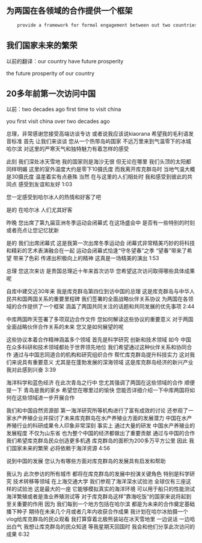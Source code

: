 

## 为两国在各领域的合作提供一个框架

```sh
    provide a framework for formal engagement between out two countries
```

## 我们国家未来的繁荣

以前的翻译：our country have future prosperity

the future prosperity of our country


## 20多年前第一次访问中国

以前：two decades ago first time to visit china

you first visit china over two decades ago  



总理，非常感谢您接受高端访谈专访 或者说我应该说kiaorana 希望我的毛利语发音标准 首先 让我们来谈谈 您从一个热带岛屿国家 不远万里来到气温零下的冰城哈尔滨 对这里的严寒天气和独特魅力有着怎样的感受

此刻 我们深处冰天雪地 我的国家则是海沙无很 但无论在哪里 我们头顶的太阳都同样明媚 这里的室外温度大约是零下10摄氏度  而我离开库克群岛时 当地气温大概是30摄氏度 温差着实有点悬殊 当然 在与这里的人们相处时 我和感受到彼此的共同点 感受到友谊和友好 1:03


您一定感受到哈尔冰人的热情和好客了吧

是的 在哈尔冰 人们尤其好客

昨晚 您出席了第九届亚洲冬季运动会闭幕式 在这场盛会中 是否有一些特别的时刻或者亮点让您记忆犹新

是的 我们出席闭幕式 这是我第一次出席冬季运动会 闭幕式非常精美巧妙的将科技和精彩的艺术表演融合在一起 运动会闭幕式恰逢“守冬望春”之季 “望春”带来了希望 带来了色彩 传递出积极向上的精神 这真是一场精美的演出 1:53


总理 您这次来访 是贵国总理近十年来首次访华 您希望这次访问取得哪些具体成果呢

自库中建交近30年来 我是库克群岛第四位到访中国的总理 这是库克群岛与中华人民共和国两国关系的重要里程碑 我们签署的全面战略伙伴关系协议 为两国在各领域的合作提供了一个框架 涵盖了两国共同关注的话题和共同发展的优先事项 2:44


中库两国昨天签署了多项双边合作文件 您如何解读这些协议的重要意义 对于两国全面战略伙伴合作关系的未来 您又是如何展望的呢

这些协议本着合作精神涵盖多个领域 首先是科学研究 创新和技术领域 如今 中国在众多科研和技术领域都处于世界领先地位 我们希望通过这种伙伴关系和协同合作 通过与中国志同道合的机构和研究组织合作 帮忙库克群岛提升科技实力 这对我们来说具有重要意义 尤其是在蓬勃发展的深海领域 这是库克群岛经济的新兴产业 我对此感到兴奋  3:39


海洋科学和蓝色经济 在此次青岛之行中 您尤其强调了两国在这些领域的合作 顺便提一下 青岛是我的家乡 希望您在哪里过的愉快 您能否详细介绍一下中库两国将如何在这些领域进一步开展合作

我们和中国自然资源部 第一海洋研究所等机构进行了富有成效的讨论 还参观了一家水产养殖企业并探讨了未来库克群岛在水产养殖业方面的发展潜力 中国在水产养殖行业的科研成果令人印象非常深刻 事实上 通过大量的研发 中国水产养殖业的发展程度 不仅为山东省 也为整个中国的经济都做出了重要贡献 通过与中国的合作 我们希望库克群岛民众创造更多机遇 库克群岛的面积为200多万平方公里 因此 我们国家未来的繁荣 必将依赖于海洋资源 4:56


说到中国的发展 您认为有哪些方面对库克群岛的发展具有启发和帮助

我认为 此次参访的所有城市 都将在库克群岛的发展中扮演关键角色 特别是科学研究 技术转移等领域 在上海交通大学 我们参观了海洋深水试验池 全球仅有三座这样的试验池 这是最大的一座 它能够模拟真实的海洋环境 可以用于船只的性能测试 海洋繁殖或者是渔业养殖测试等 对于库克群岛这样”靠海吃饭“的国家来说将起到至关重要的作用 因为 我们每到一个地方包括在哈尔滨 都是为未来的合作奠定基础播下种子 期待在未来几个月或者几年内收获合作成果 我计划在哈尔冰拍摄一个vlog给库克群岛的民众观看 我打算穿着北极熊装站在冰天雪地里 一边说话 一边哈出白气 我想让库克群岛的民众知道  等我星期天回国时 我会和他们分享此次访问的成果 6:32

